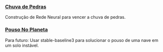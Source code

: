 ### [Chuva de Pedras](StoneRain)

Construção de Rede Neural para vencer a chuva de pedras.

### [Pouso No Planeta](PousoNoPlaneta)

Para futuro: Usar stable-baseline3 para solucionar o pouso de uma nave em um solo instável.